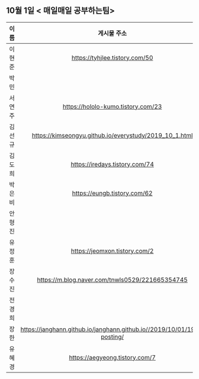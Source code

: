 ## 10월 1일  < 매일매일 공부하는팀>

| 이름   |                         게시물 주소                          |
| ------ | :----------------------------------------------------------: |
| 이현준 |                https://tyhjlee.tistory.com/50                |
| 박민   |                                                              |
| 서연주 |              https://hololo-kumo.tistory.com/23              |
| 김선규 |    https://kimseongyu.github.io/everystudy/2019_10_1.html    |
| 김도희 |                https://iredays.tistory.com/74                |
| 박은비 |                 https://eungb.tistory.com/62                 |
| 안형진 |                                                              |
| 유정훈 |                https://jeomxon.tistory.com/2                 |
| 장수진 |       https://m.blog.naver.com/tnwls0529/221665354745        |
| 전경희 |                                                              |
| 장한   | https://janghann.github.io/janghann.github.io//2019/10/01/19th-posting/ |
| 유혜경 |                https://aegyeong.tistory.com/7                |

